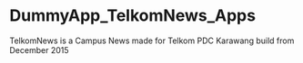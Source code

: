 # DummyApp_TelkomNews_Apps
TelkomNews is a Campus News made for Telkom PDC Karawang build from December 2015
